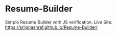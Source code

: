 # Resume-Builder
Simple Resume Builder with JS verification.
Live Site:
https://srijonashraf.github.io/Resume-Builder/
